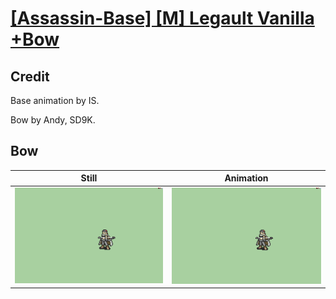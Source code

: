 # [\[Assassin-Base\] \[M\] Legault Vanilla +Bow](../)

## Credit

Base animation by IS.

Bow by Andy, SD9K.
	
## Bow

| Still | Animation |
| :---: | :-------: |
| ![Bow still](./Bow_000.png) | ![Bow animation](./Bow.gif) |
